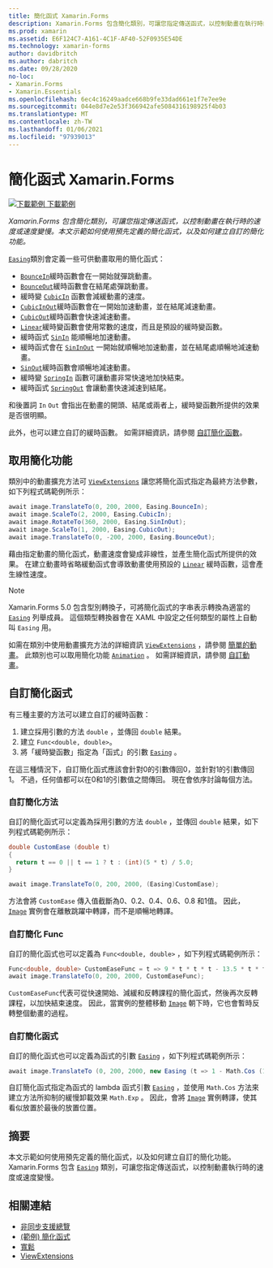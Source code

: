 ```yaml
---
title: 簡化函式 Xamarin.Forms
description: Xamarin.Forms 包含簡化類別，可讓您指定傳送函式，以控制動畫在執行時的速度或速度變慢。 本文示範如何使用預先定義的簡化函式，以及如何建立自訂的簡化功能。
ms.prod: xamarin
ms.assetid: E6F124C7-A161-4C1F-AF40-52F0935E54DE
ms.technology: xamarin-forms
author: davidbritch
ms.author: dabritch
ms.date: 09/28/2020
no-loc:
- Xamarin.Forms
- Xamarin.Essentials
ms.openlocfilehash: 6ec4c16249aadce668b9fe33dad661e1f7e7ee9e
ms.sourcegitcommit: 044e8d7e2e53f366942afe5084316198925f4b03
ms.translationtype: MT
ms.contentlocale: zh-TW
ms.lasthandoff: 01/06/2021
ms.locfileid: "97939013"
---
```

# <a name="easing-functions-in-no-locxamarinforms"></a>簡化函式 Xamarin.Forms

[![下載範例](~/media/shared/download.png) 下載範例](/samples/xamarin/xamarin-forms-samples/userinterface-animation-easing)

_Xamarin.Forms 包含簡化類別，可讓您指定傳送函式，以控制動畫在執行時的速度或速度變慢。本文示範如何使用預先定義的簡化函式，以及如何建立自訂的簡化功能。_

[`Easing`](xref:Xamarin.Forms.Easing)類別會定義一些可供動畫取用的簡化函式：

- [`BounceIn`](xref:Xamarin.Forms.Easing.BounceIn)緩時函數會在一開始就彈跳動畫。
- [`BounceOut`](xref:Xamarin.Forms.Easing.BounceOut)緩時函數會在結尾處彈跳動畫。
- 緩時變 [`CubicIn`](xref:Xamarin.Forms.Easing.CubicIn) 函數會減緩動畫的速度。
- [`CubicInOut`](xref:Xamarin.Forms.Easing.CubicInOut)緩時函數會在一開始加速動畫，並在結尾減速動畫。
- [`CubicOut`](xref:Xamarin.Forms.Easing.CubicOut)緩時函數會快速減速動畫。
- [`Linear`](xref:Xamarin.Forms.Easing.Linear)緩時變函數會使用常數的速度，而且是預設的緩時變函數。
- 緩時函式 [`SinIn`](xref:Xamarin.Forms.Easing.SinIn) 能順暢地加速動畫。
- 緩時函式會在 [`SinInOut`](xref:Xamarin.Forms.Easing.SinInOut) 一開始就順暢地加速動畫，並在結尾處順暢地減速動畫。
- [`SinOut`](xref:Xamarin.Forms.Easing.SinOut)緩時函數會順暢地減速動畫。
- 緩時變 [`SpringIn`](xref:Xamarin.Forms.Easing.SpringIn) 函數可讓動畫非常快速地加快結束。
- 緩時函式 [`SpringOut`](xref:Xamarin.Forms.Easing.SpringOut) 會讓動畫快速減速到結尾。

和後置詞 `In` `Out` 會指出在動畫的開頭、結尾或兩者上，緩時變函數所提供的效果是否很明顯。

此外，也可以建立自訂的緩時函數。 如需詳細資訊，請參閱 [自訂簡化函數](#custom-easing-functions)。

## <a name="consuming-an-easing-function"></a>取用簡化功能

類別中的動畫擴充方法可 [`ViewExtensions`](xref:Xamarin.Forms.ViewExtensions) 讓您將簡化函式指定為最終方法參數，如下列程式碼範例所示：

```csharp
await image.TranslateTo(0, 200, 2000, Easing.BounceIn);
await image.ScaleTo(2, 2000, Easing.CubicIn);
await image.RotateTo(360, 2000, Easing.SinInOut);
await image.ScaleTo(1, 2000, Easing.CubicOut);
await image.TranslateTo(0, -200, 2000, Easing.BounceOut);
```

藉由指定動畫的簡化函式，動畫速度會變成非線性，並產生簡化函式所提供的效果。 在建立動畫時省略緩動函式會導致動畫使用預設的 [`Linear`](xref:Xamarin.Forms.Easing.Linear) 緩時函數，這會產生線性速度。

> [!NOTE]
> Xamarin.Forms 5.0 包含型別轉換子，可將簡化函式的字串表示轉換為適當的 [`Easing`](xref:Xamarin.Forms.Easing) 列舉成員。 這個類型轉換器會在 XAML 中設定之任何類型的屬性上自動叫 `Easing` 用。

如需在類別中使用動畫擴充方法的詳細資訊 [`ViewExtensions`](xref:Xamarin.Forms.ViewExtensions) ，請參閱 [簡單的動畫](~/xamarin-forms/user-interface/animation/simple.md)。 此類別也可以取用簡化功能 [`Animation`](xref:Xamarin.Forms.Animation) 。 如需詳細資訊，請參閱 [自訂動畫](~/xamarin-forms/user-interface/animation/custom.md)。

## <a name="custom-easing-functions"></a>自訂簡化函式

有三種主要的方法可以建立自訂的緩時函數：

1. 建立採用引數的方法 `double` ，並傳回 `double` 結果。
1. 建立 `Func<double, double>`。
1. 將「緩時變函數」指定為「函式」的引數 [`Easing`](xref:Xamarin.Forms.Easing) 。

在這三種情況下，自訂簡化函式應該會針對0的引數傳回0，並針對1的引數傳回1。 不過，任何值都可以在0和1的引數值之間傳回。 現在會依序討論每個方法。

### <a name="custom-easing-method"></a>自訂簡化方法

自訂的簡化函式可以定義為採用引數的方法 `double` ，並傳回 `double` 結果，如下列程式碼範例所示：

```csharp
double CustomEase (double t)
{
  return t == 0 || t == 1 ? t : (int)(5 * t) / 5.0;
}

await image.TranslateTo(0, 200, 2000, (Easing)CustomEase);
```

方法會將 `CustomEase` 傳入值截斷為0、0.2、0.4、0.6、0.8 和1值。 因此， [`Image`](xref:Xamarin.Forms.Image) 實例會在離散跳躍中轉譯，而不是順暢地轉譯。

### <a name="custom-easing-func"></a>自訂簡化 Func

自訂的簡化函式也可以定義為 `Func<double, double>` ，如下列程式碼範例所示：

```csharp
Func<double, double> CustomEaseFunc = t => 9 * t * t * t - 13.5 * t * t + 5.5 * t;
await image.TranslateTo(0, 200, 2000, CustomEaseFunc);
```

`CustomEaseFunc`代表可從快速開始、減緩和反轉課程的簡化函式，然後再次反轉課程，以加快結束速度。 因此，當實例的整體移動 [`Image`](xref:Xamarin.Forms.Image) 朝下時，它也會暫時反轉整個動畫的過程。

### <a name="custom-easing-constructor"></a>自訂簡化函式

自訂的簡化函式也可以定義為函式的引數 [`Easing`](xref:Xamarin.Forms.Easing) ，如下列程式碼範例所示：

```csharp
await image.TranslateTo (0, 200, 2000, new Easing (t => 1 - Math.Cos (10 * Math.PI * t) * Math.Exp (-5 * t)));
```

自訂簡化函式指定為函式的 lambda 函式引數 [`Easing`](xref:Xamarin.Forms.Easing) ，並使用 `Math.Cos` 方法來建立方法所抑制的緩慢卸載效果 `Math.Exp` 。 因此，會將 [`Image`](xref:Xamarin.Forms.Image) 實例轉譯，使其看似放置於最後的放置位置。

## <a name="summary"></a>摘要

本文示範如何使用預先定義的簡化函式，以及如何建立自訂的簡化功能。 Xamarin.Forms 包含 [`Easing`](xref:Xamarin.Forms.Easing) 類別，可讓您指定傳送函式，以控制動畫執行時的速度或速度變慢。

## <a name="related-links"></a>相關連結

- [非同步支援總覽](~/cross-platform/platform/async.md)
- [ (範例) 簡化函式 ](/samples/xamarin/xamarin-forms-samples/userinterface-animation-easing)
- [寬鬆](xref:Xamarin.Forms.Easing)
- [ViewExtensions](xref:Xamarin.Forms.ViewExtensions)
